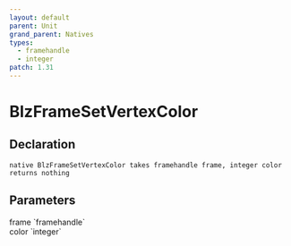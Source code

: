 ```yaml
---
layout: default
parent: Unit
grand_parent: Natives
types:
  - framehandle
  - integer
patch: 1.31
---
```


# BlzFrameSetVertexColor

## Declaration

```
native BlzFrameSetVertexColor takes framehandle frame, integer color returns nothing
```

## Parameters
<dl>
  <dt>frame `framehandle`</dt>
  <dd></dd>

  <dt>color `integer`</dt>
  <dd></dd>
</dl>